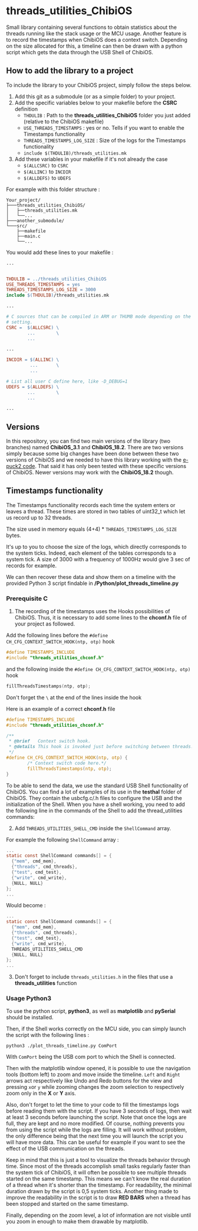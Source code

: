 threads_utilities_ChibiOS
=========================
Small library containing several functions to obtain statistics about the threads running like the stack usage or the MCU usage. Another feature is to record the timestamps when ChibiOS does a context switch. Depending on the size allocated for this, a timeline can then be drawn with a python script which gets the data through the USB Shell of ChibiOS.

How to add the library to a project
-----------------------------------

To include the library to your ChibiOS project, simply follow the steps below.

1. Add this git as a submodule (or as a simple folder) to your project.
2. Add the specific variables below to your makefile before the **CSRC** definition
	-	``THDULIB``						: Path to the **threads_utilities_ChibiOS** folder you just added (relative to the ChibiOS makefile)
	-	``USE_THREADS_TIMESTAMPS``		: yes or no. Tells if you want to enable the Timestamps functionality
	-	``THREADS_TIMESTAMPS_LOG_SIZE``	: Size of the logs for the Timestamps functionality
	-	``include $(THDULIB)/threads_utilities.mk``
3. Add these variables in your makefile if it's not already the case
	-	``$(ALLCSRC)`` 	to 	``CSRC``
	-	``$(ALLINC)`` 	to 	``INCDIR``
	-	``$(ALLDEFS)`` 	to 	``UDEFS``

For example with this folder structure :
```
Your_project/
├───threads_utilities_ChibiOS/
│   ├──threads_utilities.mk
│   └──...
├───another_submodule/
└───src/
    ├──makefile
    ├──main.c
    └──...
```
You would add these lines to your makefile :

```makefile
...


THDULIB = ../threads_utilities_ChibiOS
USE_THREADS_TIMESTAMPS = yes
THREADS_TIMESTAMPS_LOG_SIZE = 3000
include $(THDULIB)/threads_utilities.mk

...

# C sources that can be compiled in ARM or THUMB mode depending on the global
# setting.
CSRC =  $(ALLCSRC) \
        ...        \
        ...

...

INCDIR = $(ALLINC) \
         ...       \
         ...

# List all user C define here, like -D_DEBUG=1
UDEFS = $(ALLDEFS) \
        ...        \
        ...

...
```

Versions
--------
In this repository, you can find two main versions of the library (two branches) named **ChibiOS_3.1** and **ChibiOS_18.2**. There are two versions simply because some big changes have been done between these two versions of ChibiOS and we needed to have this library working with the [e-puck2 code](https://github.com/e-puck2/e-puck2_main-processor).
That said it has only been tested with these specific versions of ChibiOS. Newer versions may work with the **ChibiOS_18.2** though.

Timestamps functionality
-----------------------

The Timestamps functionality records each time the system enters or leaves a thread.
These times are stored in two tables of uint32_t which let us record up to 32 threads.

The size used in memory equals (4+4) * ``THREADS_TIMESTAMPS_LOG_SIZE`` bytes.

It's up to you to choose the size of the logs, which directly corresponds to the system ticks. Indeed, each element of the tables corresponds to a system tick. 
A size of 3000 with a frequency of 1000Hz would give 3 sec of records for example.

We can then recover these data and show them on a timeline with the provided Python 3 script findable in **/Python/plot_threads_timeline.py**

### Prerequisite C

1. The recording of the timestamps uses the Hooks possibilities of ChibiOS. Thus, it is necessary to add some lines to the **chconf.h** file of your project as followed.

Add the following lines before the ``#define CH_CFG_CONTEXT_SWITCH_HOOK(ntp, otp)`` hook

```c
#define TIMESTAMPS_INCLUDE
#include "threads_utilities_chconf.h"
```

and the following inside the ``#define CH_CFG_CONTEXT_SWITCH_HOOK(ntp, otp)`` hook

```c
fillThreadsTimestamps(ntp, otp);
```
Don't forget the ``\`` at the end of the lines inside the hook

Here is an example of a correct **chconf.h** file 

```c
#define TIMESTAMPS_INCLUDE
#include "threads_utilities_chconf.h"

/**
 * @brief   Context switch hook.
 * @details This hook is invoked just before switching between threads.
 */
#define CH_CFG_CONTEXT_SWITCH_HOOK(ntp, otp) {                              \
        /* Context switch code here.*/                                            \
        fillThreadsTimestamps(ntp, otp);                                        \
}
```


To be able to send the data, we use the standard USB Shell functionality of ChibiOS. You can find a lot of examples of its use in the **testhal** folder of ChibiOS. They contain the usbcfg.c/.h files to configure the USB and the initialization of the Shell.
When you have a shell working, you need to add the following line in the commands of the Shell to add the thread_utilities commands:

2. Add ``THREADS_UTILITIES_SHELL_CMD`` inside the ``ShellCommand`` array.

For example the following ``ShellCommand`` array : 

```c
...
static const ShellCommand commands[] = {
  {"mem", cmd_mem},
  {"threads", cmd_threads},
  {"test", cmd_test},
  {"write", cmd_write},
  {NULL, NULL}
};
...
```
Would become :

```c
...
static const ShellCommand commands[] = {
  {"mem", cmd_mem},
  {"threads", cmd_threads},
  {"test", cmd_test},
  {"write", cmd_write},
  THREADS_UTILITIES_SHELL_CMD
  {NULL, NULL}
};
...
```
3. Don't forget to include ``threads_utilities.h`` in the files that use a **threads_utilities** function

### Usage Python3

To use the python script, **python3**, as well as **matplotlib** and **pySerial** should be installed.

Then, if the Shell works correctly on the MCU side, you can simply launch the script with the following lines :
 ```
 python3 ./plot_threads_timeline.py ComPort
```

With ``ComPort`` being the USB com port to which the Shell is connected.

Then with the matplotlib window opened, it is possible to use the navigation tools (bottom left) to zoom and move inside the timeline. 
``Left`` and ``Right`` arrows act respectively like Undo and Redo buttons for the view and pressing ``x``or ``y`` while zooming changes the zoom selection to respectively zoom only in the **X** or **Y** axis.

Also, don't forget to let the time to your code to fill the timestamps logs before reading them with the script. If you have 3 seconds of logs, then wait at least 3 seconds before launching the script. Note that once the logs are full, they are kept and no more modified. Of course, nothing prevents you from using the script while the logs are filling. It will work without problem, the only difference being that the next time you will launch the script you will have more data. This can be useful for example if you want to see the effect of the USB communication on the threads.

Keep in mind that this is just a tool to visualize the threads behavior through time. Since most of the threads accomplish small tasks regularly faster than the system tick of ChibiOS, it will often be possible to see multiple threads started on the same timestamp. This means we can't know the real duration of a thread when it's shorter than the timestamp. For readability, the minimal duration drawn by the script is 0,5 system ticks. 
Another thing made to improve the readability in the script is to draw **RED BARS** when a thread has been stopped and started on the same timestamp.

Finally, depending on the zoom level, a lot of information are not visible until you zoom in enough to make them drawable by matplotlib.
